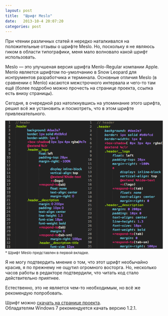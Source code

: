 ```yaml
---
layout: post
title:  "Шрифт Meslo"
date:   2013-10-4 20:07:20
categories: post
---
```



При чтении различных статей я нередко наталкивался на положительные отзывы о шрифте Meslo. Но, поскольку я не являюсь гиком в области типографики, меня мало волновало какой шрифт использовать.

Meslo — это улучшеная версия шрифта Menlo-Regular компании Apple. Menlo является шрифтом по-умолчанию в Snow Leopard для иснтрументов разработчика и терминала. Основные отличия Meslo (в сравнении с Menlo) касаются межстрочного интервала и чего-то там ещё (более подробно можно прочесть на странице проекта, ссылка есть внизу страницы).

Сегодня, в очередной раз натолкнувшись на упоминание этого шрифта, решил всё же установить и посмотреть, что в этом шрифте привлекательного.

![Наглядное преимущество шрифта Meslo](/img/meslo.png)
<small>*  Шрифт Meslo представлен в первой вкладке.</small>

Я не могу подтвердить мнение о том, что этот шрифт необычайно красив, я по прежнему не ощутил огромного восторга. Но, несколько часов работы в редакторе подтвердили, что читать код стало действительно приятнее.

Естественно, это не является чем-то необходимым, но всё же рекомендую попробовать.

Шрифт можно [скачать на странице проекта](https://github.com/andreberg/Meslo-Font).<br>
Обладателям Windows 7 рекомендуется качать версию 1.2.1.